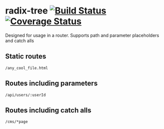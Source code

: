 # radix-tree [![Build Status](https://travis-ci.org/evangelion1204/radix-tree.svg?branch=master)](https://travis-ci.org/evangelion1204/radix-tree) [![Coverage Status](https://coveralls.io/repos/evangelion1204/radix-tree/badge.svg?branch=master&service=github)](https://coveralls.io/github/evangelion1204/radix-tree?branch=master)

Designed for usage in a router. Supports path and parameter placeholders and catch alls

## Static routes
`/any_cool_file.html`

## Routes including parameters
`/api/users/:userId`

## Routes including catch alls
`/cms/*page`

